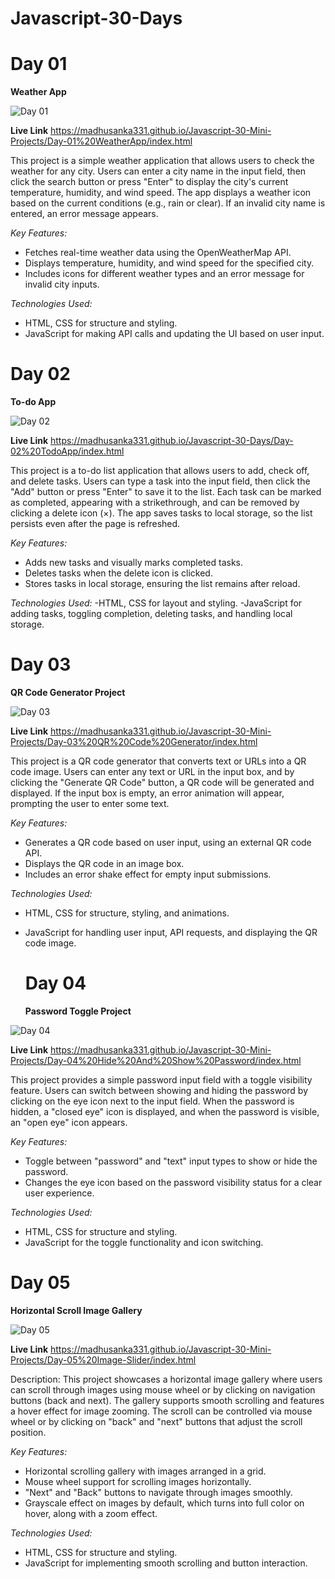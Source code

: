 # Javascript-30-Days
# Day 01

**Weather App**

![Day 01](https://github.com/user-attachments/assets/65dbdd1d-3525-4c29-bb7a-0b6a1657bfb2)

**Live Link** https://madhusanka331.github.io/Javascript-30-Mini-Projects/Day-01%20WeatherApp/index.html

This project is a simple weather application that allows users to check the weather for any city. Users can enter a city name in the input field, then click the search button or press "Enter" to display the city's current temperature, humidity, and wind speed. The app displays a weather icon based on the current conditions (e.g., rain or clear). If an invalid city name is entered, an error message appears.

*Key Features:*

- Fetches real-time weather data using the OpenWeatherMap API.
- Displays temperature, humidity, and wind speed for the specified city.
- Includes icons for different weather types and an error message for invalid city inputs.

*Technologies Used:*
- HTML, CSS for structure and styling.
- JavaScript for making API calls and updating the UI based on user input.

# Day 02

**To-do App**

![Day 02](https://github.com/user-attachments/assets/a264c098-bd20-4057-af44-9af27a2b0aa8)

**Live Link** https://madhusanka331.github.io/Javascript-30-Days/Day-02%20TodoApp/index.html

This project is a to-do list application that allows users to add, check off, and delete tasks. Users can type a task into the input field, then click the "Add" button or press "Enter" to save it to the list. Each task can be marked as completed, appearing with a strikethrough, and can be removed by clicking a delete icon (×). The app saves tasks to local storage, so the list persists even after the page is refreshed.

*Key Features:*

- Adds new tasks and visually marks completed tasks.
- Deletes tasks when the delete icon is clicked.
- Stores tasks in local storage, ensuring the list remains after reload.

*Technologies Used:*
-HTML, CSS for layout and styling.
-JavaScript for adding tasks, toggling completion, deleting tasks, and handling local storage.

# Day 03 

**QR Code Generator Project**

![Day 03](https://github.com/user-attachments/assets/dc4c3d24-a6dd-49b4-94b1-07eaeef087f1)

**Live Link** https://madhusanka331.github.io/Javascript-30-Mini-Projects/Day-03%20QR%20Code%20Generator/index.html


This project is a QR code generator that converts text or URLs into a QR code image. Users can enter any text or URL in the input box, and by clicking the "Generate QR Code" button, a QR code will be generated and displayed. If the input box is empty, an error animation will appear, prompting the user to enter some text.

*Key Features:*

- Generates a QR code based on user input, using an external QR code API.
- Displays the QR code in an image box.
- Includes an error shake effect for empty input submissions.

*Technologies Used:*

- HTML, CSS for structure, styling, and animations.
- JavaScript for handling user input, API requests, and displaying the QR code image.


  # Day 04

  **Password Toggle Project**
  
![Day 04](https://github.com/user-attachments/assets/c11021fa-f152-4e10-b268-0e851ae0396c)

**Live Link** https://madhusanka331.github.io/Javascript-30-Mini-Projects/Day-04%20Hide%20And%20Show%20Password/index.html

This project provides a simple password input field with a toggle visibility feature. Users can switch between showing and hiding the password by clicking on the eye icon next to the input field. When the password is hidden, a "closed eye" icon is displayed, and when the password is visible, an "open eye" icon appears.

*Key Features:*

- Toggle between "password" and "text" input types to show or hide the password.
- Changes the eye icon based on the password visibility status for a clear user experience.

*Technologies Used:*

- HTML, CSS for structure and styling.
- JavaScript for the toggle functionality and icon switching.


# Day 05

**Horizontal Scroll Image Gallery**

![Day 05](https://github.com/user-attachments/assets/7529edb0-cdee-4848-a93a-ebffb1207c94)

**Live Link** https://madhusanka331.github.io/Javascript-30-Mini-Projects/Day-05%20Image-Slider/index.html

Description: This project showcases a horizontal image gallery where users can scroll through images using mouse wheel or by clicking on navigation buttons (back and next). The gallery supports smooth scrolling and features a hover effect for image zooming. The scroll can be controlled via mouse wheel or by clicking on "back" and "next" buttons that adjust the scroll position.

*Key Features:*

- Horizontal scrolling gallery with images arranged in a grid.
- Mouse wheel support for scrolling images horizontally.
- "Next" and "Back" buttons to navigate through images smoothly.
- Grayscale effect on images by default, which turns into full color on hover, along with a zoom effect.


*Technologies Used:*

- HTML, CSS for structure and styling.
- JavaScript for implementing smooth scrolling and button interaction.

  








